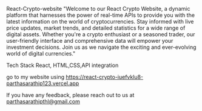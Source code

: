 React-Crypto-website
"Welcome to our React Crypto Website, a dynamic platform that harnesses the power of real-time APIs to provide you with the latest information on the world of cryptocurrencies. Stay informed with live price updates, market trends, and detailed statistics for a wide range of digital assets. Whether you're a crypto enthusiast or a seasoned trader, our user-friendly interface and comprehensive data will empower your investment decisions. Join us as we navigate the exciting and ever-evolving world of digital currencies."

Tech Stack
React, HTML,CSS,API integration

go to my website using https://react-crypto-iuefvklu8-parthasarathip123.vercel.app

If you have any feedback, please reach out to us at parthasarathipthl@gmail.com
